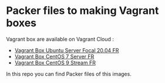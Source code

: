 # Packer files to making Vagrant boxes

Vagrant box are available on Vagrant Cloud :

- [Vagrant Box Ubuntu Server Focal 20.04 FR](https://app.vagrantup.com/thtom/boxes/Ubuntu-Server-Focal-20.04-FR)
- [Vagrant Box CentOS 7 Server FR](https://app.vagrantup.com/thtom/boxes/CentOS-7-Server-FR)
- [Vagrant Box CentOS 9 Stream FR](https://app.vagrantup.com/thtom/boxes/CentOS-9-Stream-FR)

In this repo you can find Packer files of this images.